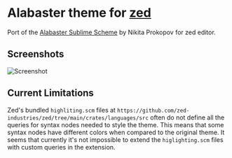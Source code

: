 # Alabaster theme for [zed](https://zed.dev)

Port of the [Alabaster Sublime Scheme](https://github.com/tonsky/sublime-scheme-alabaster) by Nikita Prokopov for zed editor.

## Screenshots

![Screenshot](./assets/screenshot.png)

## Current Limitations

Zed's bundled `highliting.scm` files at `https://github.com/zed-industries/zed/tree/main/crates/languages/src` often do not define all the queries for syntax nodes needed to style the theme. This means that some syntax nodes have different colors when compared to the original theme. It seems that currently it's not impossible to extend the `higlighting.scm` files with custom queries in the extension.
